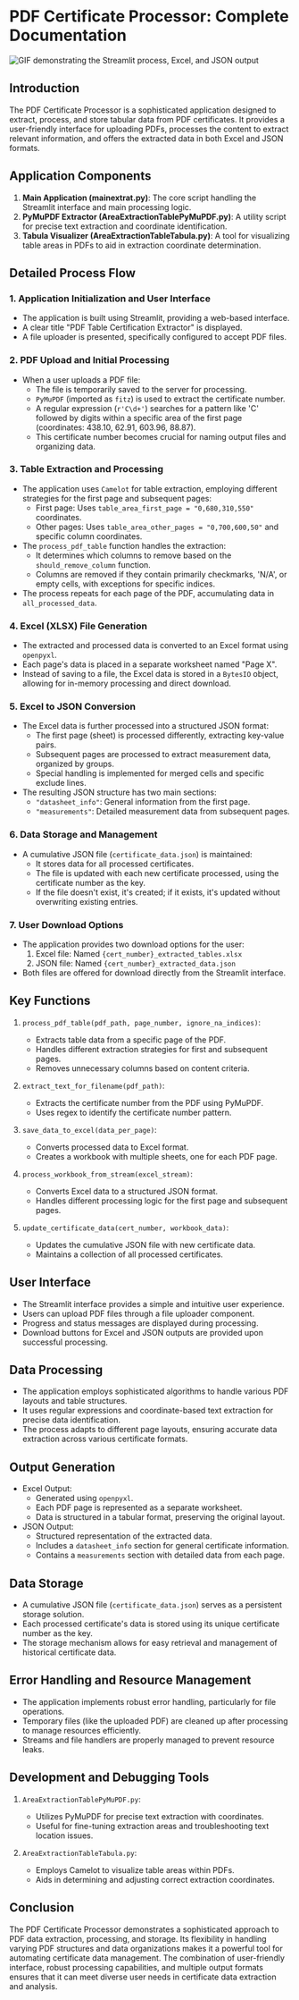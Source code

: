 # PDF Certificate Processor: Complete Documentation

![GIF demonstrating the Streamlit process, Excel, and JSON output](placeholder-for-your-gif.gif)

## Introduction
The PDF Certificate Processor is a sophisticated application designed to extract, process, and store tabular data from PDF certificates. It provides a user-friendly interface for uploading PDFs, processes the content to extract relevant information, and offers the extracted data in both Excel and JSON formats.

## Application Components
1. **Main Application (mainextrat.py)**: The core script handling the Streamlit interface and main processing logic.
2. **PyMuPDF Extractor (AreaExtractionTablePyMuPDF.py)**: A utility script for precise text extraction and coordinate identification.
3. **Tabula Visualizer (AreaExtractionTableTabula.py)**: A tool for visualizing table areas in PDFs to aid in extraction coordinate determination.

## Detailed Process Flow

### 1. Application Initialization and User Interface
- The application is built using Streamlit, providing a web-based interface.
- A clear title "PDF Table Certification Extractor" is displayed.
- A file uploader is presented, specifically configured to accept PDF files.

### 2. PDF Upload and Initial Processing
- When a user uploads a PDF file:
  - The file is temporarily saved to the server for processing.
  - `PyMuPDF` (imported as `fitz`) is used to extract the certificate number.
  - A regular expression (`r'C\d+'`) searches for a pattern like 'C' followed by digits within a specific area of the first page (coordinates: 438.10, 62.91, 603.96, 88.87).
  - This certificate number becomes crucial for naming output files and organizing data.

### 3. Table Extraction and Processing
- The application uses `Camelot` for table extraction, employing different strategies for the first page and subsequent pages:
  - First page: Uses `table_area_first_page = "0,680,310,550"` coordinates.
  - Other pages: Uses `table_area_other_pages = "0,700,600,50"` and specific column coordinates.
- The `process_pdf_table` function handles the extraction:
  - It determines which columns to remove based on the `should_remove_column` function.
  - Columns are removed if they contain primarily checkmarks, 'N/A', or empty cells, with exceptions for specific indices.
- The process repeats for each page of the PDF, accumulating data in `all_processed_data`.

### 4. Excel (XLSX) File Generation
- The extracted and processed data is converted to an Excel format using `openpyxl`.
- Each page's data is placed in a separate worksheet named "Page X".
- Instead of saving to a file, the Excel data is stored in a `BytesIO` object, allowing for in-memory processing and direct download.

### 5. Excel to JSON Conversion
- The Excel data is further processed into a structured JSON format:
  - The first page (sheet) is processed differently, extracting key-value pairs.
  - Subsequent pages are processed to extract measurement data, organized by groups.
  - Special handling is implemented for merged cells and specific exclude lines.
- The resulting JSON structure has two main sections:
  - `"datasheet_info"`: General information from the first page.
  - `"measurements"`: Detailed measurement data from subsequent pages.

### 6. Data Storage and Management
- A cumulative JSON file (`certificate_data.json`) is maintained:
  - It stores data for all processed certificates.
  - The file is updated with each new certificate processed, using the certificate number as the key.
  - If the file doesn't exist, it's created; if it exists, it's updated without overwriting existing entries.

### 7. User Download Options
- The application provides two download options for the user:
  1. Excel file: Named `{cert_number}_extracted_tables.xlsx`
  2. JSON file: Named `{cert_number}_extracted_data.json`
- Both files are offered for download directly from the Streamlit interface.

## Key Functions

1. `process_pdf_table(pdf_path, page_number, ignore_na_indices)`:
   - Extracts table data from a specific page of the PDF.
   - Handles different extraction strategies for first and subsequent pages.
   - Removes unnecessary columns based on content criteria.

2. `extract_text_for_filename(pdf_path)`:
   - Extracts the certificate number from the PDF using PyMuPDF.
   - Uses regex to identify the certificate number pattern.

3. `save_data_to_excel(data_per_page)`:
   - Converts processed data to Excel format.
   - Creates a workbook with multiple sheets, one for each PDF page.

4. `process_workbook_from_stream(excel_stream)`:
   - Converts Excel data to a structured JSON format.
   - Handles different processing logic for the first page and subsequent pages.

5. `update_certificate_data(cert_number, workbook_data)`:
   - Updates the cumulative JSON file with new certificate data.
   - Maintains a collection of all processed certificates.

## User Interface
- The Streamlit interface provides a simple and intuitive user experience.
- Users can upload PDF files through a file uploader component.
- Progress and status messages are displayed during processing.
- Download buttons for Excel and JSON outputs are provided upon successful processing.

## Data Processing
- The application employs sophisticated algorithms to handle various PDF layouts and table structures.
- It uses regular expressions and coordinate-based text extraction for precise data identification.
- The process adapts to different page layouts, ensuring accurate data extraction across various certificate formats.

## Output Generation
- Excel Output:
  - Generated using `openpyxl`.
  - Each PDF page is represented as a separate worksheet.
  - Data is structured in a tabular format, preserving the original layout.
- JSON Output:
  - Structured representation of the extracted data.
  - Includes a `datasheet_info` section for general certificate information.
  - Contains a `measurements` section with detailed data from each page.

## Data Storage
- A cumulative JSON file (`certificate_data.json`) serves as a persistent storage solution.
- Each processed certificate's data is stored using its unique certificate number as the key.
- The storage mechanism allows for easy retrieval and management of historical certificate data.

## Error Handling and Resource Management
- The application implements robust error handling, particularly for file operations.
- Temporary files (like the uploaded PDF) are cleaned up after processing to manage resources efficiently.
- Streams and file handlers are properly managed to prevent resource leaks.

## Development and Debugging Tools
1. `AreaExtractionTablePyMuPDF.py`:
   - Utilizes PyMuPDF for precise text extraction with coordinates.
   - Useful for fine-tuning extraction areas and troubleshooting text location issues.

2. `AreaExtractionTableTabula.py`:
   - Employs Camelot to visualize table areas within PDFs.
   - Aids in determining and adjusting correct extraction coordinates.

## Conclusion
The PDF Certificate Processor demonstrates a sophisticated approach to PDF data extraction, processing, and storage. Its flexibility in handling varying PDF structures and data organizations makes it a powerful tool for automating certificate data management. The combination of user-friendly interface, robust processing capabilities, and multiple output formats ensures that it can meet diverse user needs in certificate data extraction and analysis.
